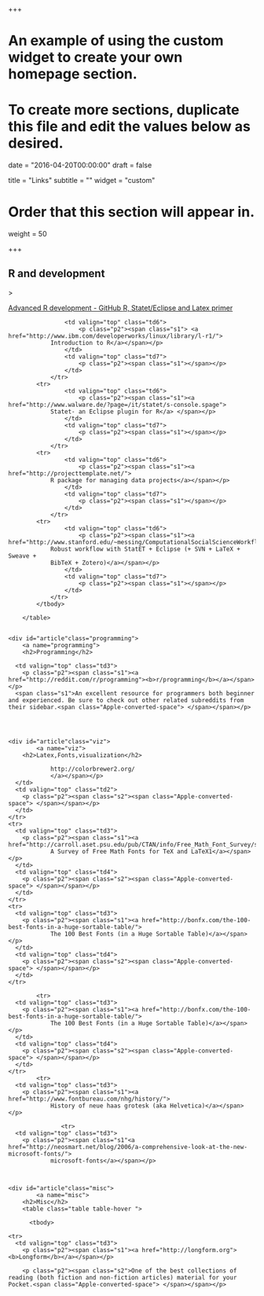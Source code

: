 +++
# An example of using the custom widget to create your own homepage section.
# To create more sections, duplicate this file and edit the values below as desired.

date = "2016-04-20T00:00:00"
draft = false

title = "Links"
subtitle = ""
widget = "custom"

# Order that this section will appear in.
weight = 50

+++

<div id="article" class="rdev">
	<a name="rdev">
		<h2>R and development</h2>
>
						<p class="p2"><span class="s2"><a href="https://github.com/hadley/devtools/wiki">Advanced R
				development - GitHub
                <a href="http://jeromyanglim.blogspot.com/2010/02/getting-started-with-sweave-r-latex.html">
				R, Statet/Eclipse and Latex primer</a></span></p>
					
					<td valign="top" class="td6">
						<p class="p2"><span class="s1">	<a href="http://www.ibm.com/developerworks/linux/library/l-r1/">
				Introduction to R</a></span></p>
					</td>
					<td valign="top" class="td7">
						<p class="p2"><span class="s1"></span></p>
					</td>
				</tr>
            <tr>
					<td valign="top" class="td6">
						<p class="p2"><span class="s1"><a href="http://www.walware.de/?page=/it/statet/s-console.spage">
				Statet- an Eclipse plugin for R</a> </span></p>
					</td>
					<td valign="top" class="td7">
						<p class="p2"><span class="s1"></span></p>
					</td>
				</tr>
            <tr>
					<td valign="top" class="td6">
						<p class="p2"><span class="s1"><a href="http://projecttemplate.net/">
				R package for managing data projects</a></span></p>
					</td>
					<td valign="top" class="td7">
						<p class="p2"><span class="s1"></span></p>
					</td>
				</tr>
            <tr>
					<td valign="top" class="td6">
						<p class="p2"><span class="s1"><a href="http://www.stanford.edu/~messing/ComputationalSocialScienceWorkflow.html">
				Robust workflow with StatET + Eclipse (+ SVN + LaTeX + Sweave +
				BibTeX + Zotero)</a></span></p>
					</td>
					<td valign="top" class="td7">
						<p class="p2"><span class="s1"></span></p>
					</td>
				</tr>
			</tbody>

		</table>

	
	<div id="article"class="programming">
		<a name="programming">
		<h2>Programming</h2>
		
      <td valign="top" class="td3">
        <p class="p2"><span class="s1"><a href="http://reddit.com/r/programming"><b>r/programming</b></a></span></p>
      <span class="s1">An excellent resource for programmers both beginner and experienced. Be sure to check out other related subreddits from their sidebar.<span class="Apple-converted-space"> </span></span></p>
     



	<div id="article"class="viz">
			<a name="viz">
		<h2>Latex,Fonts,visualization</h2>
	
				http://colorbrewer2.org/
				</a></span></p>
      </td>
      <td valign="top" class="td2">
        <p class="p2"><span class="s2"><span class="Apple-converted-space"> </span></span></p>
      </td>
    </tr>
    <tr>
      <td valign="top" class="td3">
        <p class="p2"><span class="s1"><a href="http://carroll.aset.psu.edu/pub/CTAN/info/Free_Math_Font_Survey/survey.html#sec:Compar">
				A Survey of Free Math Fonts for TeX and LaTeX1</a></span></p>
      </td>
      <td valign="top" class="td4">
        <p class="p2"><span class="s2"><span class="Apple-converted-space"> </span></span></p>
      </td>
    </tr>
    <tr>
      <td valign="top" class="td3">
        <p class="p2"><span class="s1"><a href="http://bonfx.com/the-100-best-fonts-in-a-huge-sortable-table/">
				The 100 Best Fonts (in a Huge Sortable Table)</a></span></p>
      </td>
      <td valign="top" class="td4">
        <p class="p2"><span class="s2"><span class="Apple-converted-space"> </span></span></p>
      </td>
    </tr>

            <tr>
      <td valign="top" class="td3">
        <p class="p2"><span class="s1"><a href="http://bonfx.com/the-100-best-fonts-in-a-huge-sortable-table/">
				The 100 Best Fonts (in a Huge Sortable Table)</a></span></p>
      </td>
      <td valign="top" class="td4">
        <p class="p2"><span class="s2"><span class="Apple-converted-space"> </span></span></p>
      </td>
    </tr>
            <tr>
      <td valign="top" class="td3">
        <p class="p2"><span class="s1"><a href="http://www.fontbureau.com/nhg/history/">
				History of neue haas grotesk (aka Helvetica)</a></span></p>
      
                   <tr>
      <td valign="top" class="td3">
        <p class="p2"><span class="s1"<a href="http://neosmart.net/blog/2006/a-comprehensive-look-at-the-new-microsoft-fonts/">
				microsoft-fonts</a></span></p>
      


	<div id="article"class="misc">
			<a name="misc">
		<h2>Misc</h2>
		<table class="table table-hover ">

		  <tbody>

    <tr>
      <td valign="top" class="td3">
        <p class="p2"><span class="s1"><a href="http://longform.org"><b>Longform</b></a></span></p>

        <p class="p2"><span class="s2">One of the best collections of reading (both fiction and non-fiction articles) material for your Pocket.<span class="Apple-converted-space"> </span></span></p>
